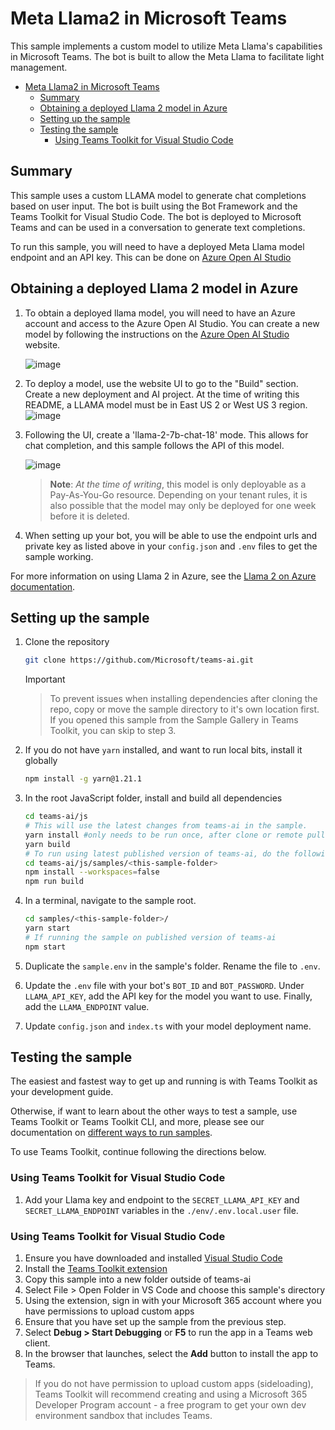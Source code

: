 # Meta Llama2 in Microsoft Teams

This sample implements a custom model to utilize Meta Llama's capabilities in Microsoft Teams. The bot is built to allow the Meta Llama to facilitate light management.

<!-- @import "[TOC]" {cmd="toc" depthFrom=1 depthTo=6 orderedList=false} -->

<!-- code_chunk_output -->

-   [Meta Llama2 in Microsoft Teams](#meta-llama2-in-microsoft-teams)
    -   [Summary](#summary)
    -   [Obtaining a deployed Llama 2 model in Azure](#obtaining-a-deployed-llama-2-model-in-azure)
    -   [Setting up the sample](#setting-up-the-sample)
    -   [Testing the sample](#testing-the-sample)
        -   [Using Teams Toolkit for Visual Studio Code](#using-teams-toolkit-for-visual-studio-code)

<!-- /code_chunk_output -->

## Summary

This sample uses a custom LLAMA model to generate chat completions based on user input. The bot is built using the Bot Framework and the Teams Toolkit for Visual Studio Code. The bot is deployed to Microsoft Teams and can be used in a conversation to generate text completions.

To run this sample, you will need to have a deployed Meta Llama model endpoint and an API key. This can be done on [Azure Open AI Studio](https://ai.azure.com/)

## Obtaining a deployed Llama 2 model in Azure

1. To obtain a deployed llama model, you will need to have an Azure account and access to the Azure Open AI Studio. You can create a new model by following the instructions on the [Azure Open AI Studio](https://ai.azure.com/) website.

    ![image](https://github.com/microsoft/teams-ai/assets/14900841/b427f1b7-163b-4517-acba-d09e75fb39ea)

1. To deploy a model, use the website UI to go to the "Build" section. Create a new deployment and AI project. At the time of writing this README, a LLAMA model must be in East US 2 or West US 3 region.
   ![image](https://github.com/microsoft/teams-ai/assets/14900841/e8c8f0b1-1f94-4c6c-81b5-334e4fb6716a)

1. Following the UI, create a 'llama-2-7b-chat-18' mode. This allows for chat completion, and this sample follows the API of this model.

    ![image](https://github.com/microsoft/teams-ai/assets/14900841/f42f749e-d8c8-4f79-a68e-50a8beae9860)

    > **Note**: _At the time of writing_, this model is only deployable as a Pay-As-You-Go resource. Depending on your tenant rules, it is also possible that the model may only be deployed for one week before it is deleted.

1. When setting up your bot, you will be able to use the endpoint urls and private key as listed above in your `config.json` and `.env` files to get the sample working.

For more information on using Llama 2 in Azure, see the [Llama 2 on Azure documentation](https://llama-2.ai/llama-2-on-azure/).

## Setting up the sample

1.  Clone the repository

    ```bash
    git clone https://github.com/Microsoft/teams-ai.git
    ```

    > [!IMPORTANT]

    > To prevent issues when installing dependencies after cloning the repo, copy or move the sample directory to it's own location first.
    > If you opened this sample from the Sample Gallery in Teams Toolkit, you can skip to step 3.

1.  If you do not have `yarn` installed, and want to run local bits, install it globally

    ```bash
    npm install -g yarn@1.21.1
    ```

1.  In the root JavaScript folder, install and build all dependencies

    ```bash
    cd teams-ai/js
    # This will use the latest changes from teams-ai in the sample.
    yarn install #only needs to be run once, after clone or remote pull
    yarn build
    # To run using latest published version of teams-ai, do the following instead:
    cd teams-ai/js/samples/<this-sample-folder>
    npm install --workspaces=false
    npm run build
    ```

1.  In a terminal, navigate to the sample root.

    ```bash
    cd samples/<this-sample-folder>/
    yarn start
    # If running the sample on published version of teams-ai
    npm start
    ```

1.  Duplicate the `sample.env` in the sample's folder. Rename the file to `.env`.

1.  Update the `.env` file with your bot's `BOT_ID` and `BOT_PASSWORD`. Under `LLAMA_API_KEY`, add the API key for the model you want to use. Finally, add the `LLAMA_ENDPOINT` value.

1.  Update `config.json` and `index.ts` with your model deployment name.

## Testing the sample

The easiest and fastest way to get up and running is with Teams Toolkit as your development guide.

Otherwise, if want to learn about the other ways to test a sample, use Teams Toolkit or Teams Toolkit CLI, and more, please see our documentation on [different ways to run samples](https://github.com/microsoft/teams-ai/tree/main/getting-started/OTHER#different-ways-to-run-the-samples).

To use Teams Toolkit, continue following the directions below.

### Using Teams Toolkit for Visual Studio Code

1. Add your Llama key and endpoint to the `SECRET_LLAMA_API_KEY` and `SECRET_LLAMA_ENDPOINT` variables in the `./env/.env.local.user` file.

### Using Teams Toolkit for Visual Studio Code

1. Ensure you have downloaded and installed [Visual Studio Code](https://code.visualstudio.com/docs/setup/setup-overview)
1. Install the [Teams Toolkit extension](https://marketplace.visualstudio.com/items?itemName=TeamsDevApp.ms-teams-vscode-extension)
1. Copy this sample into a new folder outside of teams-ai
1. Select File > Open Folder in VS Code and choose this sample's directory
1. Using the extension, sign in with your Microsoft 365 account where you have permissions to upload custom apps
1. Ensure that you have set up the sample from the previous step.
1. Select **Debug > Start Debugging** or **F5** to run the app in a Teams web client.
1. In the browser that launches, select the **Add** button to install the app to Teams.

> If you do not have permission to upload custom apps (sideloading), Teams Toolkit will recommend creating and using a Microsoft 365 Developer Program account - a free program to get your own dev environment sandbox that includes Teams.
